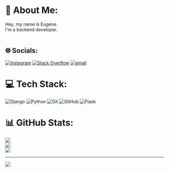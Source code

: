 # 💫 About Me:
Hey, my name is Eugene.<br>I'm a backend developer.<br><br>


## 🌐 Socials:
[![Instagram](https://img.shields.io/badge/Instagram-%23E4405F.svg?logo=Instagram&logoColor=white)](https://instagram.com/lust_krieg69) [![Stack Overflow](https://img.shields.io/badge/-Stackoverflow-FE7A16?logo=stack-overflow&logoColor=white)](https://stackoverflow.com/users/24912422) [![email](https://img.shields.io/badge/Email-D14836?logo=gmail&logoColor=white)](mailto:jakson6233@gmail.com) 

# 💻 Tech Stack:
![Django](https://img.shields.io/badge/django-%23092E20.svg?style=for-the-badge&logo=django&logoColor=white) ![Python](https://img.shields.io/badge/python-3670A0?style=for-the-badge&logo=python&logoColor=ffdd54) ![Git](https://img.shields.io/badge/git-%23F05033.svg?style=for-the-badge&logo=git&logoColor=white) ![GitHub](https://img.shields.io/badge/github-%23121011.svg?style=for-the-badge&logo=github&logoColor=white) ![Flask](https://img.shields.io/badge/flask-%23000.svg?style=for-the-badge&logo=flask&logoColor=white)
# 📊 GitHub Stats:
![](https://github-readme-stats.vercel.app/api?username=LustKrieg&theme=dark&hide_border=false&include_all_commits=false&count_private=false)<br/>
![](https://nirzak-streak-stats.vercel.app/?user=LustKrieg&theme=dark&hide_border=false)<br/>
![](https://github-readme-stats.vercel.app/api/top-langs/?username=LustKrieg&theme=dark&hide_border=false&include_all_commits=false&count_private=false&layout=compact)

---
[![](https://visitcount.itsvg.in/api?id=LustKrieg&icon=1&color=0)](https://visitcount.itsvg.in)

<!-- Proudly created with GPRM ( https://gprm.itsvg.in ) -->

